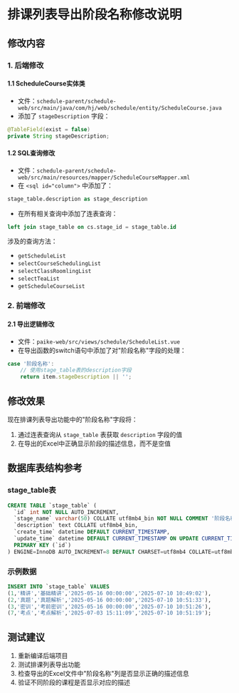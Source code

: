 # 排课列表导出阶段名称修改说明

## 修改内容

### 1. 后端修改

#### 1.1 ScheduleCourse实体类
- 文件：`schedule-parent/schedule-web/src/main/java/com/hj/web/schedule/entity/ScheduleCourse.java`
- 添加了 `stageDescription` 字段：
```java
@TableField(exist = false)
private String stageDescription;
```

#### 1.2 SQL查询修改
- 文件：`schedule-parent/schedule-web/src/main/resources/mapper/ScheduleCourseMapper.xml`
- 在 `<sql id="column">` 中添加了：
```sql
stage_table.description as stage_description
```
- 在所有相关查询中添加了连表查询：
```sql
left join stage_table on cs.stage_id = stage_table.id
```

涉及的查询方法：
- `getScheduleList`
- `selectCourseSchedulingList`
- `selectClassRoomlingList`
- `selectTeaList`
- `getScheduleCourseList`

### 2. 前端修改

#### 2.1 导出逻辑修改
- 文件：`paike-web/src/views/schedule/ScheduleList.vue`
- 在导出函数的switch语句中添加了对"阶段名称"字段的处理：
```javascript
case '阶段名称':
    // 使用stage_table表的description字段
    return item.stageDescription || '';
```

## 修改效果

现在排课列表导出功能中的"阶段名称"字段将：
1. 通过连表查询从 `stage_table` 表获取 `description` 字段的值
2. 在导出的Excel中正确显示阶段的描述信息，而不是空值

## 数据库表结构参考

### stage_table表
```sql
CREATE TABLE `stage_table` (
  `id` int NOT NULL AUTO_INCREMENT,
  `stage_name` varchar(50) COLLATE utf8mb4_bin NOT NULL COMMENT '阶段名称',
  `description` text COLLATE utf8mb4_bin,
  `create_time` datetime DEFAULT CURRENT_TIMESTAMP,
  `update_time` datetime DEFAULT CURRENT_TIMESTAMP ON UPDATE CURRENT_TIMESTAMP,
  PRIMARY KEY (`id`)
) ENGINE=InnoDB AUTO_INCREMENT=8 DEFAULT CHARSET=utf8mb4 COLLATE=utf8mb4_bin;
```

### 示例数据
```sql
INSERT INTO `stage_table` VALUES 
(1,'精讲','基础精讲','2025-05-16 00:00:00','2025-07-10 10:49:02'),
(2,'真题','真题解析','2025-05-16 00:00:00','2025-07-10 10:51:33'),
(3,'密训','考前密训','2025-05-16 00:00:00','2025-07-10 10:51:26'),
(7,'考点','考点解析','2025-07-03 15:11:09','2025-07-10 10:51:19');
```

## 测试建议

1. 重新编译后端项目
2. 测试排课列表导出功能
3. 检查导出的Excel文件中"阶段名称"列是否显示正确的描述信息
4. 验证不同阶段的课程是否显示对应的描述

